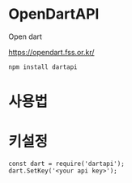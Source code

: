 # OpenDartAPI
Open dart

https://opendart.fss.or.kr/

`npm install dartapi`

# 사용법

# 키설정

```
const dart = require('dartapi');
dart.SetKey('<your api key>');
```
